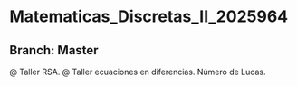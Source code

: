 # Matematicas_Discretas_II_2025964


## Branch: Master


@ Taller RSA.
@ Taller ecuaciones en diferencias. Número de Lucas.
